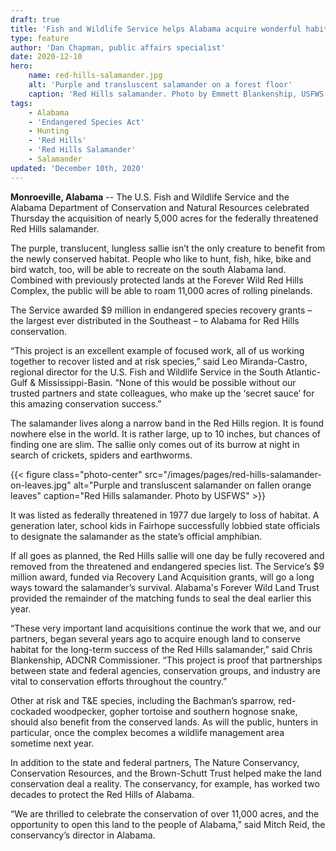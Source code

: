 ```yaml
---
draft: true
title: 'Fish and Wildlife Service helps Alabama acquire wonderful habitat for rare salamander'
type: feature
author: 'Dan Chapman, public affairs specialist'
date: 2020-12-10
hero:
    name: red-hills-salamander.jpg
    alt: 'Purple and transluscent salamander on a forest floor'
    caption: 'Red Hills salamander. Photo by Emmett Blankenship, USFWS'
tags:
    - Alabama
    - 'Endangered Species Act'
    - Hunting
    - 'Red Hills'
    - 'Red Hills Salamander'
    - Salamander 
updated: 'December 10th, 2020'
---
```


**Monroeville, Alabama** -- The U.S. Fish and Wildlife Service and the Alabama Department of Conservation and Natural Resources celebrated Thursday the acquisition of nearly 5,000 acres for the federally threatened Red Hills salamander. 

The purple, translucent, lungless sallie isn’t the only creature to benefit from the newly conserved habitat. People who like to hunt, fish, hike, bike and bird watch, too, will be able to recreate on the south Alabama land. Combined with previously protected lands at the Forever Wild Red Hills Complex, the public will be able to roam 11,000 acres of rolling pinelands.

The Service awarded $9 million in endangered species recovery grants – the largest ever distributed in the Southeast – to Alabama for Red Hills conservation.

“This project is an excellent example of focused work, all of us working together to recover listed and at risk species,” said Leo Miranda-Castro, regional director for the U.S. Fish and Wildlife Service in the South Atlantic-Gulf & Mississippi-Basin. “None of this would be possible without our trusted partners and state colleagues, who make up the ‘secret sauce’ for this amazing conservation success.” 

The salamander lives along a narrow band in the Red Hills region. It is found nowhere else in the world. It is rather large, up to 10 inches, but chances of finding one are slim. The sallie only comes out of its burrow at night in search of crickets, spiders and earthworms. 

{{< figure class="photo-center" src="/images/pages/red-hills-salamander-on-leaves.jpg" alt="Purple and transluscent salamander on fallen orange leaves" caption="Red Hills salamander. Photo by USFWS" >}}

It was listed as federally threatened in 1977 due largely to loss of habitat. A generation later, school kids in Fairhope successfully lobbied state officials to designate the salamander as the state’s official amphibian.

If all goes as planned, the Red Hills sallie will one day be fully recovered and removed from the threatened and endangered species list. The Service’s $9 million award, funded via Recovery Land Acquisition grants, will go a long ways toward the salamander’s survival. Alabama's Forever Wild Land Trust provided the remainder of the matching funds to seal the deal earlier this year.

“These very important land acquisitions continue the work that we, and our partners, began several years ago to acquire enough land to conserve habitat for the long-term success of the Red Hills salamander,” said Chris Blankenship, ADCNR Commissioner. “This project is proof that partnerships between state and federal agencies, conservation groups, and industry are vital to conservation efforts throughout the country.”

Other at risk and T&E species, including the Bachman’s sparrow, red-cockaded woodpecker, gopher tortoise and southern hognose snake, should also benefit from the conserved lands. As will the public, hunters in particular, once the complex becomes a wildlife management area sometime next year. 

In addition to the state and federal partners, The Nature Conservancy, Conservation Resources, and the Brown-Schutt Trust helped make the land conservation deal a reality. The conservancy, for example, has worked two decades to protect the Red Hills of Alabama.

“We are thrilled to celebrate the conservation of over 11,000 acres, and the opportunity to open this land to the people of Alabama,” said Mitch Reid, the conservancy’s director in Alabama.
